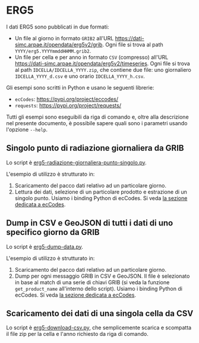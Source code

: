 # ERG5

I dati ERG5 sono pubblicati in due formati:

- Un file al giorno in formato `GRIB2` all'URL
  https://dati-simc.arpae.it/opendata/erg5v2/grib. Ogni file si trova al path
  `YYYY/erg5.YYYYmmddHHMM.grib2`.
- Un file per cella e per anno in formato `CSV` (compresso) all'URL
  https://dati-simc.arpae.it/opendata/erg5v2/timeseries. Ogni file si trova al
  path `IDCELLA/IDCELLA_YYYY.zip`, che contiene due file: uno giornaliero
  `IDCELLA_YYYY_d.csv` e uno orario `IDCELLA_YYYY_h.csv`.

Gli esempi sono scritti in Python e usano le seguenti librerie:

- `ecCodes`: https://pypi.org/project/eccodes/
- `requests`: https://pypi.org/project/requests/

Tutti gli esempi sono eseguibili da riga di comando e, oltre alla descrizione
nel presente documento, è possibile sapere quali sono i parametri usando
l'opzione `--help`.

## Singolo punto di radiazione giornaliera da GRIB

Lo script è [erg5-radiazione-giornaliera-punto-singolo.py](erg5-radiazione-giornaliera-punto-singolo.py).

L'esempio di utilizzo è strutturato in:

1. Scaricamento del pacco dati relativo ad un particolare giorno.
2. Lettura dei dati, selezione di un particolare prodotto e estrazione di un
   singolo punto. Usiamo i binding Python di ecCodes. Si veda [la sezione
   dedicata a ecCodes](../eccodes/README.md).

## Dump in CSV e GeoJSON di tutti i dati di uno specifico giorno da GRIB

Lo script è [erg5-dump-data.py](erg5-dump-data.py).

L'esempio di utilizzo è strutturato in:

1. Scaricamento del pacco dati relativo ad un particolare giorno.
2. Dump per ogni messaggio GRIB in CSV e GeoJSON. Il file è selezionato in base
   al match di una serie di chiavi GRIB (si veda la funzione `get_product_name`
   all'interno dello script). Usiamo i binding Python di ecCodes. Si veda [la
   sezione dedicata a ecCodes](../eccodes/README.md).


## Scaricamento dei dati di una singola cella da CSV

Lo script è [erg5-download-csv.py](erg5-download-csv.py), che semplicemente
scarica e scompatta il file zip per la cella e l'anno richiesto da riga di
comando.
